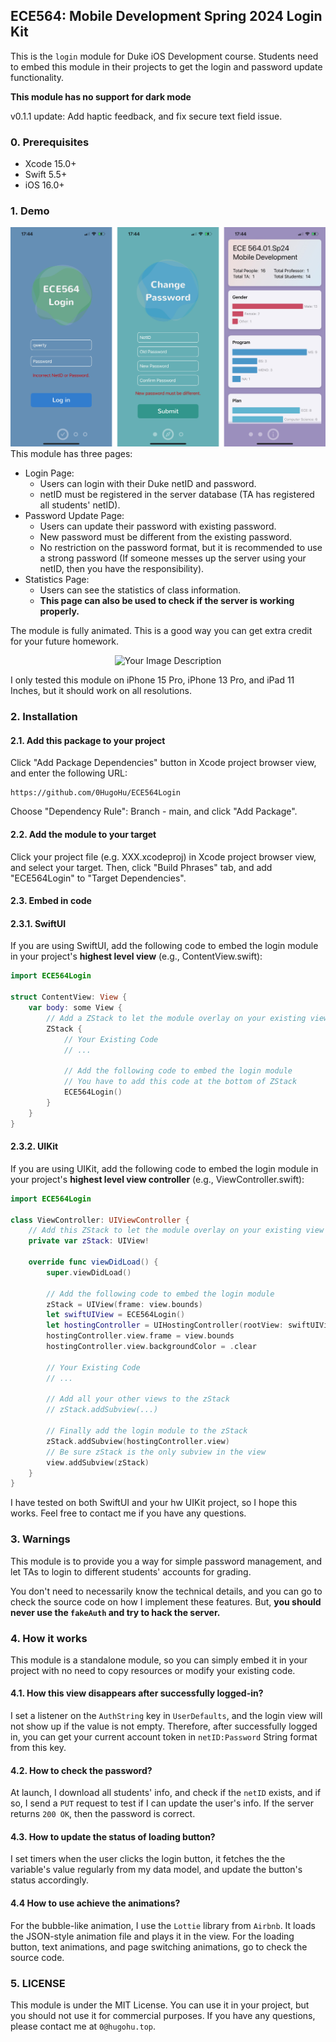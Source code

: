 
## ECE564: Mobile Development Spring 2024 Login Kit

This is the ```login``` module for Duke iOS Development course. Students need to embed this module in their projects to get the login and password update functionality.

**This module has no support for dark mode**

v0.1.1 update: Add haptic feedback, and fix secure text field issue.


### 0. Prerequisites
- Xcode 15.0+
- Swift 5.5+
- iOS 16.0+

### 1. Demo
![](Sources/ECE564Login/Resources/demo.jpg)
This module has three pages:
- Login Page: 
    - Users can login with their Duke netID and password.
    - netID must be registered in the server database (TA has registered all students' netID).
- Password Update Page:
    - Users can update their password with existing password.
    - New password must be different from the existing password.
    - No restriction on the password format, but it is recommended to use a strong password (If someone messes up the server using your netID, then you have the responsibility).
- Statistics Page:
    - Users can see the statistics of class information.
    - **This page can also be used to check if the server is working properly.**

The module is fully animated. This is a good way you can get extra credit for your future homework.

<p align="center">
  <img src="Sources/ECE564Login/Resources/demo-gif.gif" width="200" alt="Your Image Description">
</p>

I only tested this module on iPhone 15 Pro, iPhone 13 Pro, and iPad 11 Inches, but it should work on all resolutions.

### 2. Installation
#### 2.1. Add this package to your project
Click "Add Package Dependencies" button in Xcode project browser view, and enter the following URL:
```
https://github.com/0HugoHu/ECE564Login
```

Choose "Dependency Rule": Branch - main, and click "Add Package".

#### 2.2. Add the module to your target
Click your project file (e.g. XXX.xcodeproj) in Xcode project browser view, and select your target. Then, click "Build Phrases" tab, and add "ECE564Login" to "Target Dependencies".

#### 2.3. Embed in code
#### 2.3.1. SwiftUI
If you are using SwiftUI, add the following code to embed the login module in your project's **highest level view** (e.g., ContentView.swift):
```swift
import ECE564Login

struct ContentView: View {
    var body: some View {
        // Add a ZStack to let the module overlay on your existing view
        ZStack {
            // Your Existing Code
            // ...

            // Add the following code to embed the login module
            // You have to add this code at the bottom of ZStack
            ECE564Login()
        }
    }
}
```

#### 2.3.2. UIKit
If you are using UIKit, add the following code to embed the login module in your project's **highest level view controller** (e.g., ViewController.swift):
```swift
import ECE564Login

class ViewController: UIViewController {
    // Add this ZStack to let the module overlay on your existing view
    private var zStack: UIView!

    override func viewDidLoad() {
        super.viewDidLoad()

        // Add the following code to embed the login module
        zStack = UIView(frame: view.bounds)
        let swiftUIView = ECE564Login()
        let hostingController = UIHostingController(rootView: swiftUIView)
        hostingController.view.frame = view.bounds
        hostingController.view.backgroundColor = .clear

        // Your Existing Code
        // ...

        // Add all your other views to the zStack
        // zStack.addSubview(...)

        // Finally add the login module to the zStack
        zStack.addSubview(hostingController.view)
        // Be sure zStack is the only subview in the view
        view.addSubview(zStack)
    }
}
```

I have tested on both SwiftUI and your hw UIKit project, so I hope this works. Feel free to contact me if you have any questions.

### 3. Warnings
This module is to provide you a way for simple password management, and let TAs to login to different students' accounts for grading.

You don't need to necessarily know the technical details, and you can go to check the source code on how I implement these features. But, **you should never use the ```fakeAuth``` and try to hack the server.**


### 4. How it works
This module is a standalone module, so you can simply embed it in your project with no need to copy resources or modify your existing code.

#### 4.1. How this view disappears after successfully logged-in?
I set a listener on the ```AuthString``` key in ```UserDefaults```, and the login view will not show up if the value is not empty. Therefore, after successfully logged in, you can get your current account token in ```netID:Password``` String format from this key.

#### 4.2. How to check the password?
At launch, I download all students' info, and check if the ```netID``` exists, and if so, I send a ```PUT``` request to test if I can update the user's info. If the server returns ```200 OK```, then the password is correct.

#### 4.3. How to update the status of loading button?
I set timers when the user clicks the login button, it fetches the the variable's value regularly from my data model, and update the button's status accordingly.

#### 4.4 How to use achieve the animations?
For the bubble-like animation, I use the ```Lottie``` library from ```Airbnb```. It loads the JSON-style animation file and plays it in the view. For the loading button, text animations, and page switching animations, go to check the source code.


### 5. LICENSE
This module is under the MIT License. You can use it in your project, but you should not use it for commercial purposes. If you have any questions, please contact me at ```0@hugohu.top```.



